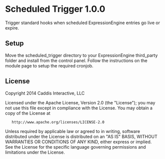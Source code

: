 # Scheduled Trigger 1.0.0

Trigger standard hooks when scheduled ExpressionEngine entries go live or expire.

## Setup

Move the scheduled_trigger directory to your ExpressionEngine third_party folder and install from the control panel. Follow the instructions on the module page to setup the required cronjob.

## License

Copyright 2014 Caddis Interactive, LLC

   Licensed under the Apache License, Version 2.0 (the "License");
   you may not use this file except in compliance with the License.
   You may obtain a copy of the License at

       http://www.apache.org/licenses/LICENSE-2.0

   Unless required by applicable law or agreed to in writing, software
   distributed under the License is distributed on an "AS IS" BASIS,
   WITHOUT WARRANTIES OR CONDITIONS OF ANY KIND, either express or implied.
   See the License for the specific language governing permissions and
   limitations under the License.